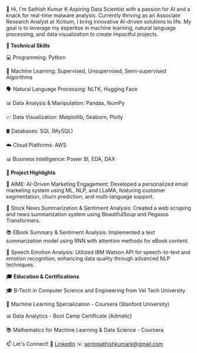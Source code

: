 👋 Hi, I'm Sathish Kumar K
Aspiring Data Scientist with a passion for AI and a knack for real-time malware analysis. Currently thriving as an Associate Research Analyst at Xcitium, 
I bring innovative AI-driven solutions to life. My goal is to leverage my expertise in machine learning, natural language processing, and data visualization to create impactful projects.

**🔧 Technical Skills**

💻 Programming: Python

🤖 Machine Learning: Supervised, Unsupervised, Semi-supervised Algorithms

🗣️ Natural Language Processing: NLTK, Hugging Face

📊 Data Analysis & Manipulation: Pandas, NumPy

📈 Data Visualization: Matplotlib, Seaborn, Plotly

🛢️ Databases: SQL (MySQL)

☁️ Cloud Platforms: AWS

📊 Business Intelligence: Power BI, EDA, DAX


**🚀 Project Highlights**

📨 AIME: AI-Driven Marketing Engagement:
Developed a personalized email marketing system using ML, NLP, and LLaMA, featuring customer segmentation, churn prediction, and multi-language support.

📰 Stock News Summarization & Sentiment Analysis:
Created a web scraping and news summarization system using BeautifulSoup and Pegasus Transformers.

📚 EBook Summary & Sentiment Analysis:
Implemented a text summarization model using RNN with attention methods for eBook content.

🎤 Speech Emotion Analysis:
Utilized IBM Watson API for speech-to-text and emotion recognition, enhancing data quality through advanced NLP techniques.


**🎓 Education & Certifications**

🎓 B-Tech in Computer Science and Engineering from Vel Tech University

📜 Machine Learning Specialization - Coursera (Stanford University)

📊 Data Analytics - Boot Camp Certificate (Admatic)

📚 Mathematics for Machine Learning & Data Science - Coursera


  📫 Let's Connect!
  🔗 [LinkedIn](https://www.linkedin.com/in/sathish-kumar-karunakaran/)
  ✉️ sentosathishkumark@gmail.com
